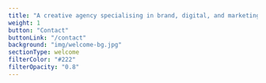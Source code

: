 ```yaml
---
title: "A creative agency specialising in brand, digital, and marketing."
weight: 1
button: "Contact"
buttonLink: "/contact"
background: "img/welcome-bg.jpg"
sectionType: welcome
filterColor: "#222"
filterOpacity: "0.8"
---
```

